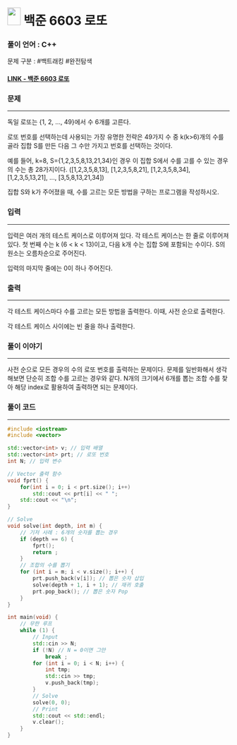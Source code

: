 
# <img src="https://d2gd6pc034wcta.cloudfront.net/tier/9.svg" width="30" height="40"> 백준 6603 로또


### 풀이 언어 : C++

문제 구분 : #백트래킹 #완전탐색
#### [LINK - 백준 6603 로또](https://www.acmicpc.net/problem/6603)

### 문제
<hr>

독일 로또는 {1, 2, ..., 49}에서 수 6개를 고른다.

로또 번호를 선택하는데 사용되는 가장 유명한 전략은 49가지 수 중 k(k>6)개의 수를 골라 집합 S를 만든 다음 그 수만 가지고 번호를 선택하는 것이다.

예를 들어, k=8, S={1,2,3,5,8,13,21,34}인 경우 이 집합 S에서 수를 고를 수 있는 경우의 수는 총 28가지이다. ([1,2,3,5,8,13], [1,2,3,5,8,21], [1,2,3,5,8,34], [1,2,3,5,13,21], ..., [3,5,8,13,21,34])

집합 S와 k가 주어졌을 때, 수를 고르는 모든 방법을 구하는 프로그램을 작성하시오.


### 입력
<hr>

입력은 여러 개의 테스트 케이스로 이루어져 있다. 각 테스트 케이스는 한 줄로 이루어져 있다. 첫 번째 수는 k (6 < k < 13)이고, 다음 k개 수는 집합 S에 포함되는 수이다. S의 원소는 오름차순으로 주어진다.

입력의 마지막 줄에는 0이 하나 주어진다. 
### 출력
<hr>

각 테스트 케이스마다 수를 고르는 모든 방법을 출력한다. 이때, 사전 순으로 출력한다.

각 테스트 케이스 사이에는 빈 줄을 하나 출력한다.
### 풀이 이야기
<hr>

사전 순으로 모든 경우의 수의 로또 번호를 출력하는 문제이다. 문제를 일반화해서 생각해보면 단순히 조합 수를 고르는 경우와 같다. N개의 크기에서 6개를 뽑는 조합 수를 찾아 해당 index로 활용하여 출력하면 되는 문제이다.

### 풀이 코드
<hr>

``` c++
#include <iostream>
#include <vector>

std::vector<int> v; // 입력 배열
std::vector<int> prt; // 로또 번호
int N; // 입력 변수

// Vector 출력 함수
void fprt() {
    for(int i = 0; i < prt.size(); i++)
        std::cout << prt[i] << " ";
    std::cout << "\n";
}

// Solve
void solve(int depth, int m) {
    // 기저 사례 : 6개의 숫자를 뽑는 경우
    if (depth == 6) {
        fprt();
        return ;
    }
    // 조합의 수를 뽑기
    for (int i = m; i < v.size(); i++) {
        prt.push_back(v[i]); // 뽑은 숫자 삽입
        solve(depth + 1, i + 1); // 재귀 호출
        prt.pop_back(); // 뽑은 숫자 Pop
    }
}

int main(void) {
    // 무한 루프
    while (1) {
        // Input
        std::cin >> N;
        if (!N) // N = 0이면 그만
            break ;
        for (int i = 0; i < N; i++) {
            int tmp;
            std::cin >> tmp;
            v.push_back(tmp);
        }
        // Solve
        solve(0, 0);
        // Print
        std::cout << std::endl;
        v.clear();
    }
}
```
